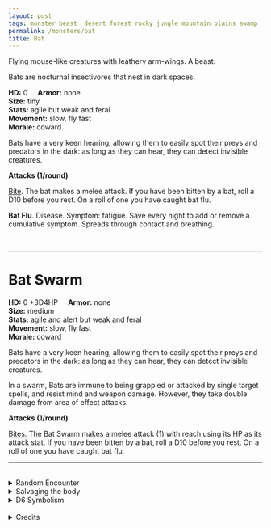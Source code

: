 ```yaml
---
layout: post
tags: monster beast  desert forest rocky jungle mountain plains swamp
permalink: /monsters/bat
title: Bat
---
```


Flying mouse-like creatures with leathery arm-wings. A beast.

Bats are nocturnal insectivores that nest in dark spaces.

**HD:** 0  &nbsp; &nbsp;  **Armor:** none <br>
**Size:** tiny <br>
**Stats:** agile but weak and feral<br>
**Movement:** slow, fly fast <br>
**Morale:** coward <br>

Bats have a very keen hearing, allowing them to easily spot their preys and predators in the dark: as long as they can hear, they can detect invisible creatures.

**Attacks (1/round)**

<ins>Bite</ins>. The bat makes a melee attack. If you have been bitten by a bat, roll a D10 before you rest. On a roll of one you have caught bat flu.

<span class="alchemy">**Bat Flu**. Disease. Symptom: fatigue. Save every night to add or remove a cumulative symptom. Spreads through contact and breathing. </span>

<br>

---

# Bat Swarm

**HD:** 0 +3D4HP  &nbsp; &nbsp;  **Armor:** none <br>
**Size:** medium <br>
**Stats:** agile and alert but weak and feral<br>
**Movement:** slow, fly fast <br>
**Morale:** coward <br>

Bats have a very keen hearing, allowing them to easily spot their preys and predators in the dark: as long as they can hear, they can detect invisible creatures. 

In a swarm, Bats are immune to being grappled or attacked by single target spells, and resist mind and weapon damage. However, they take double damage from area of effect attacks.

**Attacks (1/round)**

<ins>Bites.</ins> The Bat Swarm makes a melee attack (1) with reach using its HP as its attack stat. If you have been bitten by a bat, roll a D10 before you rest. On a roll of one you have caught bat flu.
<br>

---

<br> 

<details markdown="1">
<summary>Random Encounter</summary>
1. **Monster:** 1D4 bat swarms.
1. **Lair:** A small opening leading to a dark cave. If its the day, 1D10 swarms are sleeping. <br>	&nbsp; OR <br>	**Omen:** High pitched bat noises, very close.
1. **Spoor:** 1D10 bats flying around.
1. **Tracks:** High pitched bat noises in the night.
1. **Trace:** An object soiled by bat guano.
1. **Trace:** A single bat, sleeping.
</details>

<details markdown="1">
<summary>Salvaging the body</summary>
There is not much one can retrieve from a bat. Even though their meat is edible, there is a 10% chance that a bat carries the highly contagious bat flu.
</details>

<details markdown="1">
<summary>D6 Symbolism</summary>
In local cultures the bat is a symbol of ...

1. Dusk
1. Vampires
1. Bad Luck
1. Medicine
1. Fear
1. Sacred 
</details>

<br>

<details markdown="1">
<summary>Credits</summary>
An essential staple. Adapted from [the MonsterManual (5e)](https://5e.tools/book.html#mm). I added a chance for bats to carry diseases, because this is truely the most terrifying thing bats do in real life.
</details>
